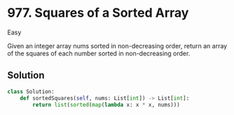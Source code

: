 # 977. Squares of a Sorted Array

Easy

Given an integer array nums sorted in non-decreasing order, return an array of
the squares of each number sorted in non-decreasing order.

## Solution

```python
class Solution:
    def sortedSquares(self, nums: List[int]) -> List[int]:
        return list(sorted(map(lambda x: x * x, nums)))
```
